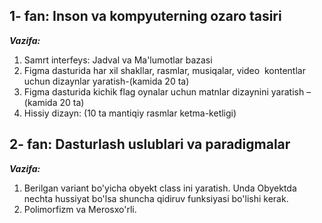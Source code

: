 ## 1- fan: Inson va kompyuterning ozaro tasiri
***Vazifa:***
1. Samrt interfeys: Jadval va Ma'lumotlar bazasi
2. Figma dasturida har xil shakllar, rasmlar, musiqalar, video  kontentlar uchun dizaynlar yaratish-(kamida 20 ta)
3. Figma dasturida kichik flag oynalar uchun matnlar dizaynini yaratish – (kamida 20 ta)
4. Hissiy dizayn: (10 ta mantiqiy rasmlar ketma-ketligi)

## 2- fan: Dasturlash uslublari va paradigmalar
***Vazifa:***
1. Berilgan variant bo'yicha obyekt class ini yaratish. Unda Obyektda nechta hussiyat bo'lsa shuncha qidiruv funksiyasi bo'lishi kerak.
2. Polimorfizm va Merosxo'rli.
